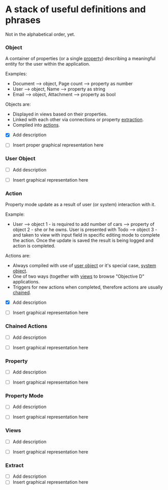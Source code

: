 # A stack of useful definitions and phrases #
Not in the alphabetical order, yet.

### Object ###
A container of properties (or a single [property](#property)) describing a meaningful entity for the user within the application.

Examples:
*	Document --> object, Page count --> property as number
*	User --> object, Name --> property as string
*	Email --> object, Attachment --> property as bool

Objects are:
*	Displayed in views based on their properties.
*	Linked with each other via connections or property [extraction](#extract).
*	Complied into [actions](#action).   

- [x] Add description
- [ ] Insert proper graphical representation here



### User Object ###

- [ ] Add description
- [ ] Insert graphical representation here



### Action ###
Property mode update as a result of user (or system) interaction with it.

Example:
*	User --> object 1 - is required to add number of cars --> property of object 2 - she or he owns. User is presented with Todo --> object 3 - and taken to view with input field in specific editing mode to complete the action. Once the update is saved the result is being logged and action is completed.

Actions are:
*	Always compiled with use of [user object](#user-object) or it's special case, [system object](#user-object).
*	One of two ways (together with [views](#views) to browse "Objective D" applications.
*	Triggers for new actions when completed, therefore actions are usually [chained](#chained-actions).

- [x] Add description
- [ ] Insert graphical representation here



### Chained Actions ###

- [ ] Add description
- [ ] Insert graphical representation here



### Property ###

- [ ] Add description
- [ ] Insert graphical representation here



### Property Mode ###

- [ ] Add description
- [ ] Insert graphical representation here



### Views ###

- [ ] Add description
- [ ] Insert graphical representation here



### Extract ###

- [ ] Add description
- [ ] Insert graphical representation here